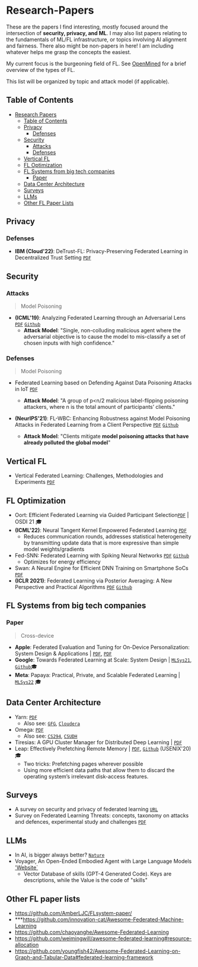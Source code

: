 # Research-Papers
These are the papers I find interesting, mostly focused around the intersection of **security, privacy, and ML**.
I may also list papers relating to the fundamentals of ML/FL infrastructure, or topics involving AI alignment and fairness.
There also might be non-papers in here! I am including whatever helps me grasp the concepts the easiest.

My current focus is the burgeoning field of FL. See [OpenMined](https://blog.openmined.org/federated-learning-types/) for a brief overview of the types of FL.

This list will be organized by topic and attack model (if applicable).

## Table of Contents
- [Research Papers](#research-papers)
    - [Table of Contents](#table-of-contents)
  - [Privacy](#privacy)
    - [Defenses](#defenses)
  - [Security](#security)
    - [Attacks](#attacks)
    - [Defenses](#defenses)
  - [Vertical FL](#vertical-fl)  
  - [FL Optimization](#fl-optimization)
  - [FL Systems from big tech companies](#fl-systems-from-big-tech-companies)
    - [Paper](#paper)
  - [Data Center Architecture](#data-center-architecture)
  - [Surveys](#surveys)
  - [LLMs](#llms)
  - [Other FL Paper Lists](other-fl-paper-lists)

## Privacy 

### Defenses
- **IBM (Cloud'22)**: DeTrust-FL: Privacy-Preserving Federated Learning in Decentralized Trust Setting [`PDF`](https://arxiv.org/pdf/2207.07779.pdf)


## Security

### Attacks

>Model Poisoning
- **(ICML'19)**: Analyzing Federated Learning through an Adversarial Lens [`PDF`](https://arxiv.org/pdf/1811.12470.pdf) [`Github`](https://github.com/inspire-group/ModelPoisoning)
    - **Attack Model**: "Single, non-colluding malicious agent where the adversarial objective is to cause the model to mis-classify a set of chosen inputs with high confidence." 

### Defenses

>Model Poisoning
- Federated Learning based on Defending Against Data Poisoning Attacks in IoT [`PDF`](https://arxiv.org/pdf/2209.06397.pdf)
    - **Attack Model**: "A group of p<n/2 malicious label-flipping poisoning attackers, where n is the total amount of participants’ clients." 
    
- **(NeurIPS'21)**: FL-WBC: Enhancing Robustness against Model Poisoning Attacks in Federated Learning from a Client Perspective [`PDF`](https://arxiv.org/pdf/2110.13864.pdf) [`Github`](https://github.com/jeremy313/FL-WBC)
   - **Attack Model**: "Clients mitigate **model poisoning attacks that have already polluted the global model**"



## Vertical FL
- Vertical Federated Learning: Challenges, Methodologies and Experiments [`PDF`](https://arxiv.org/pdf/2202.04309.pdf)

## FL Optimization
- Oort: Efficient Federated Learning via Guided Participant Selection[`PDF`](https://www.usenix.org/conference/osdi21/presentation/lai) | OSDI 21 🎓
- **(ICML'22)**: Neural Tangent Kernel Empowered Federated Learning [`PDF`](https://arxiv.org/pdf/2110.03681.pdf)
    - Reduces communication rounds, addresses statistical heterogeneity by transmitting update data that is more expressive than simple model weights/gradients
- Fed-SNN: Federated Learning with Spiking Neural Networks [`PDF`](https://arxiv.org/pdf/2106.06579v1.pdf) [`Github`](https://github.com/Intelligent-Computing-Lab-Yale/FedSNN)
    - Optimizes for energy efficiency
- Swan: A Neural Engine for Efficient DNN Training on Smartphone SoCs [`PDF`](https://arxiv.org/pdf/2206.04687.pdf)
- **(ICLR 2021)**: Federated Learning via Posterior Averaging: A New Perspective and Practical Algorithms [`PDF`](https://arxiv.org/pdf/2010.05273.pdf) [`Github`](https://github.com/alshedivat/fedpa)


## FL Systems from big tech companies
### Paper

>Cross-device
- **Apple**:  Federated Evaluation and Tuning for On-Device Personalization: System Design & Applications | [`PDF`](https://arxiv.org/pdf/2102.08503.pdf), [`PDF`](https://docs-assets.developer.apple.com/ml-research/papers/learning-with-privacy-at-scale.pdf)
- **Google**: Towards Federated Learning at Scale: System Design | [`MLSys21`](https://arxiv.org/abs/1902.01046), [`Github`](https://www.tensorflow.org/federated)🎓
- **Meta**: Papaya: Practical, Private, and Scalable Federated Learning | [`MLSys22`](https://arxiv.org/abs/2111.04877) 🎓

## Data Center Architecture
- Yarn: [`PDF`](https://www.cse.ust.hk/~weiwa/teaching/Fall15-COMP6611B/reading_list/YARN.pdf)
    - Also see: [`GFG`](https://www.geeksforgeeks.org/hadoop-yarn-architecture/), [`Cloudera`](https://docs.cloudera.com/HDPDocuments/HDP3/HDP-3.0.0/data-operating-system/content/apache_yarn.html)
- Omega: [`PDF`](https://wiki.epfl.ch/edicpublic/documents/Candidacy%20exam/Schwarzkopf-1.pdf)
    - Also see: [`CS294`](https://people.eecs.berkeley.edu/~istoica/classes/cs294/15/notes/10-omega.pdf), [`CSUDH`](https://csc.csudh.edu/btang/seminar/slides/Omega-Matt_Levan.pdf)
- Tiresias: A GPU Cluster Manager for Distributed Deep Learning | [`PDF`](https://web.eecs.umich.edu/~mosharaf/Readings/Tiresias.pdf)
- Leap: Effectively Prefetching Remote Memory | [`PDF`](https://www.usenix.org/system/files/atc20-maruf.pdf), [`Github`](https://github.com/SymbioticLab/Leap) (USENIX'20)🎓
    - Two tricks: Prefetching pages wherever possible
    - Using more efficient data paths that allow them to discard the operating system’s irrelevant disk-access features.

## Surveys
- A survey on security and privacy of federated learning [`URL`](https://www.sciencedirect.com/science/article/abs/pii/S0167739X20329848)
- Survey on Federated Learning Threats: concepts, taxonomy on attacks and defences, experimental study and challenges [`PDF`](https://arxiv.org/pdf/2201.08135.pdf)

## LLMs
- In AI, is bigger always better? [`Nature`](https://doi.org/10.1038/d41586-023-00641-w)
- Voyager, An Open-Ended Embodied Agent with Large Language Models ['Website`](https://voyager.minedojo.org/)
    - Vector Database of skills (GPT-4 Generated Code). Keys are descriptions, while the Value is the code of "skills"


## Other FL paper lists
- https://github.com/AmberLJC/FLsystem-paper/
- ***https://github.com/innovation-cat/Awesome-Federated-Machine-Learning
- https://github.com/chaoyanghe/Awesome-Federated-Learning
- https://github.com/weimingwill/awesome-federated-learning#resource-allocation
- https://github.com/youngfish42/Awesome-Federated-Learning-on-Graph-and-Tabular-Data#federated-learning-framework
